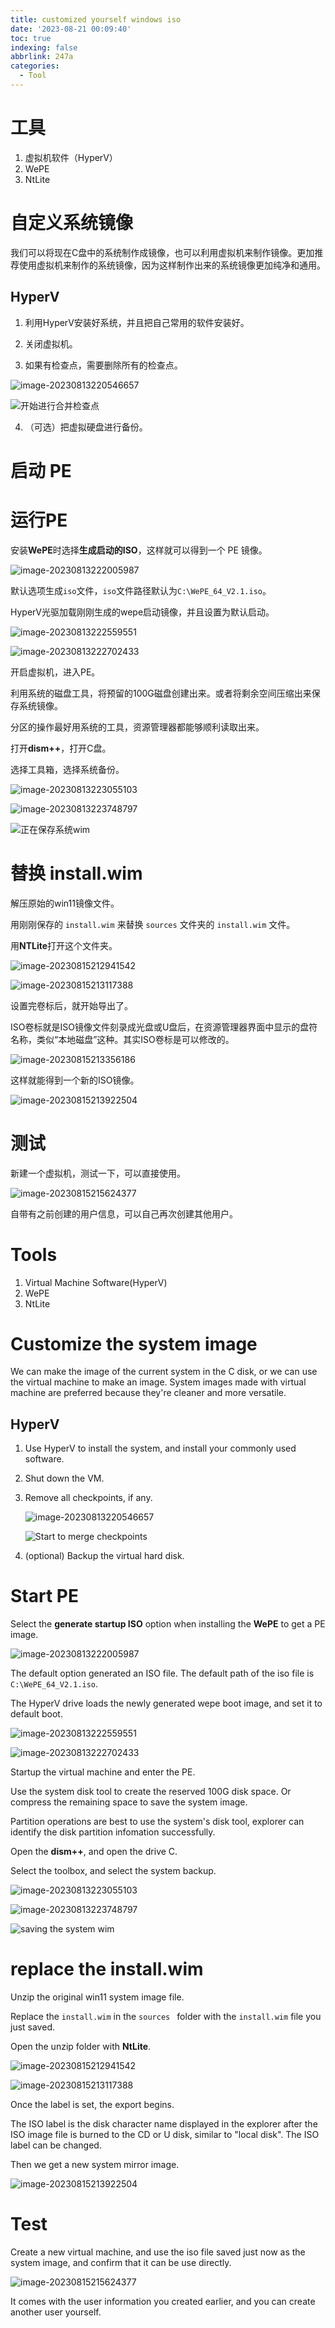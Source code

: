 ```yaml
---
title: customized yourself windows iso
date: '2023-08-21 00:09:40'
toc: true
indexing: false
abbrlink: 247a
categories:
  - Tool
---
```

# 工具

1. 虚拟机软件（HyperV）
2. WePE
3. NtLite

# 自定义系统镜像

我们可以将现在C盘中的系统制作成镜像，也可以利用虚拟机来制作镜像。更加推荐使用虚拟机来制作的系统镜像，因为这样制作出来的系统镜像更加纯净和通用。

## HyperV

1. 利用HyperV安装好系统，并且把自己常用的软件安装好。

2. 关闭虚拟机。

3. 如果有检查点，需要删除所有的检查点。

![image-20230813220546657](https://pics-place.oss-cn-shanghai.aliyuncs.com/pic/202308202147083.png)

![开始进行合并检查点](https://pics-place.oss-cn-shanghai.aliyuncs.com/pic/202308202147085.png)

4. （可选）把虚拟硬盘进行备份。



# 启动 PE

# 运行PE

安装**WePE**时选择**生成启动的ISO**，这样就可以得到一个 PE 镜像。

![image-20230813222005987](https://pics-place.oss-cn-shanghai.aliyuncs.com/pic/202308202147086.png)

默认选项生成`iso`文件，`iso`文件路径默认为`C:\WePE_64_V2.1.iso`。

HyperV光驱加载刚刚生成的wepe启动镜像，并且设置为默认启动。

![image-20230813222559551](https://pics-place.oss-cn-shanghai.aliyuncs.com/pic/202308202147087.png)

![image-20230813222702433](https://pics-place.oss-cn-shanghai.aliyuncs.com/pic/202308202147088.png)

开启虚拟机，进入PE。

利用系统的磁盘工具，将预留的100G磁盘创建出来。或者将剩余空间压缩出来保存系统镜像。

分区的操作最好用系统的工具，资源管理器都能够顺利读取出来。

打开**dism++**，打开C盘。

选择工具箱，选择系统备份。

![image-20230813223055103](https://pics-place.oss-cn-shanghai.aliyuncs.com/pic/202308202147089.png)

![image-20230813223748797](https://pics-place.oss-cn-shanghai.aliyuncs.com/pic/202308202147091.png)

![正在保存系统wim](https://pics-place.oss-cn-shanghai.aliyuncs.com/pic/202308202147092.png)



# 替换 install.wim

解压原始的win11镜像文件。

用刚刚保存的 `install.wim` 来替换 `sources` 文件夹的 `install.wim` 文件。

用**NTLite**打开这个文件夹。

![image-20230815212941542](https://pics-place.oss-cn-shanghai.aliyuncs.com/pic/202308202147093.png)

![image-20230815213117388](https://pics-place.oss-cn-shanghai.aliyuncs.com/pic/202308202147094.png)

设置完卷标后，就开始导出了。

ISO卷标就是ISO镜像文件刻录成光盘或U盘后，在资源管理器界面中显示的盘符名称，类似“本地磁盘”这种。其实ISO卷标是可以修改的。

![image-20230815213356186](https://pics-place.oss-cn-shanghai.aliyuncs.com/pic/202308202147095.png)

这样就能得到一个新的ISO镜像。

![image-20230815213922504](https://pics-place.oss-cn-shanghai.aliyuncs.com/pic/202308202147096.png)



# 测试

新建一个虚拟机，测试一下，可以直接使用。

![image-20230815215624377](https://pics-place.oss-cn-shanghai.aliyuncs.com/pic/202308202147097.png)

自带有之前创建的用户信息，可以自己再次创建其他用户。





# Tools

1. Virtual Machine Software(HyperV)
2. WePE
3. NtLite

# Customize the system image

We can make the image of the current system in the C disk, or we can use the virtual machine to make an image. System images made with virtual machine are preferred because they're cleaner and more versatile.



## HyperV

1. Use HyperV to install the system, and install your commonly used software.

2. Shut down the VM.

3. Remove all checkpoints, if any.

   ![image-20230813220546657](https://pics-place.oss-cn-shanghai.aliyuncs.com/pic/202308202147083.png)

   ![Start to merge checkpoints](https://pics-place.oss-cn-shanghai.aliyuncs.com/pic/202308202147085.png)

4. (optional)  Backup the virtual hard disk.



# Start PE

Select  the **generate startup ISO** option  when installing  the **WePE** to get a PE image.

![image-20230813222005987](https://pics-place.oss-cn-shanghai.aliyuncs.com/pic/202308202147086.png)

The default option generated an ISO file. The default path of the iso file is `C:\WePE_64_V2.1.iso`.

The HyperV drive loads the newly generated wepe boot image, and set it to default boot.

![image-20230813222559551](https://pics-place.oss-cn-shanghai.aliyuncs.com/pic/202308202147087.png)

![image-20230813222702433](https://pics-place.oss-cn-shanghai.aliyuncs.com/pic/202308202147088.png)

Startup the virtual machine and enter the PE.

Use the system disk tool to create the reserved 100G disk space. Or compress the remaining space to save the system image.

Partition operations are best to use the system's disk tool, explorer can identify the disk partition infomation successfully.

Open the **dism++**, and open the drive  C.

Select the toolbox, and select the system backup. 

![image-20230813223055103](https://pics-place.oss-cn-shanghai.aliyuncs.com/pic/202308202147089.png)

![image-20230813223748797](https://pics-place.oss-cn-shanghai.aliyuncs.com/pic/202308202147091.png)

![saving the system wim](https://pics-place.oss-cn-shanghai.aliyuncs.com/pic/202308202147092.png)

# replace the install.wim

Unzip the original win11 system image file.

Replace the `install.wim`  in the `sources ` folder with the `install.wim` file you just saved.

Open the unzip folder with **NtLite**.

![image-20230815212941542](https://pics-place.oss-cn-shanghai.aliyuncs.com/pic/202308202147093.png)

![image-20230815213117388](https://pics-place.oss-cn-shanghai.aliyuncs.com/pic/202308202147094.png)

Once the label is set, the export begins.

The ISO label is the disk character name displayed in the explorer after the ISO image file is burned to the CD or U disk, similar to "local disk". The ISO label can be changed.

Then we get a new system mirror image.

![image-20230815213922504](https://pics-place.oss-cn-shanghai.aliyuncs.com/pic/202308202147096.png)

# Test

Create a new virtual machine, and use the iso file saved just now as the system image, and confirm that it can be use directly.

![image-20230815215624377](https://pics-place.oss-cn-shanghai.aliyuncs.com/pic/202308202147097.png)

It comes with the user information you created earlier, and you can create another user yourself.

 